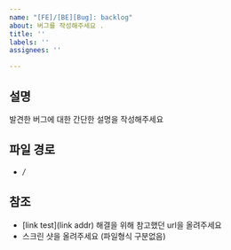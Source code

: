 ```yaml
---
name: "[FE]/[BE][Bug]: backlog"
about: 버그를 작성해주세요 .
title: ''
labels: ''
assignees: ''

---
```


## 설명
발견한 버그에 대한 간단한 설명을 작성해주세요

## 파일 경로
- */*

## 참조
- [link test](link addr) 해결을 위해 참고했던 url을 올려주세요
- 스크린 샷을 올려주세요 (파일형식 구분없음)
